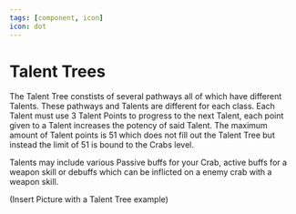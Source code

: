 ```yaml
---
tags: [component, icon]
icon: dot
---
```

# Talent Trees

The Talent Tree constists of several pathways all of which have different Talents. These pathways and Talents are different for each class. Each Talent must use 3 Talent Points to progress to the next Talent, each point given to a Talent increases the potency of said Talent. The maximum amount of Talent points is 51 which does not fill out the Talent Tree but instead the limit of 51 is bound to the Crabs level. 

Talents may include various Passive buffs for your Crab, active buffs for a weapon skill or debuffs which can be inflicted on a enemy crab with a weapon skill.

(Insert Picture with a Talent Tree example)
